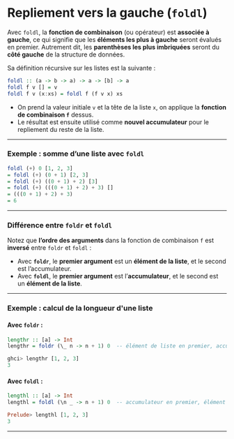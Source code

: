 # **Repliement vers la gauche (`foldl`)**

Avec `foldl`, la **fonction de combinaison** (ou opérateur) est **associée à gauche**, ce qui signifie que les **éléments les plus à gauche** seront évalués en premier. Autrement dit, les **parenthèses les plus imbriquées** seront du **côté gauche** de la structure de données.

Sa définition récursive sur les listes est la suivante :

```haskell
foldl :: (a -> b -> a) -> a -> [b] -> a
foldl f v [] = v
foldl f v (x:xs) = foldl f (f v x) xs
```

* On prend la valeur initiale `v` et la tête de la liste `x`, on applique la **fonction de combinaison `f`** dessus.
* Le résultat est ensuite utilisé comme **nouvel accumulateur** pour le repliement du reste de la liste.

---

### **Exemple : somme d’une liste avec `foldl`**

```haskell
foldl (+) 0 [1, 2, 3]
= foldl (+) (0 + 1) [2, 3]
= foldl (+) ((0 + 1) + 2) [3]
= foldl (+) (((0 + 1) + 2) + 3) []
= (((0 + 1) + 2) + 3)
= 6
```

---

### **Différence entre `foldr` et `foldl`**

Notez que **l’ordre des arguments** dans la fonction de combinaison `f` est **inversé** entre `foldr` et `foldl` :

* Avec **`foldr`**, le **premier argument** est un **élément de la liste**, et le second est l’accumulateur.
* Avec **`foldl`**, le **premier argument** est l’**accumulateur**, et le second est un **élément de la liste**.

---

### **Exemple : calcul de la longueur d'une liste**

#### Avec `foldr` :

```haskell
lengthr :: [a] -> Int
lengthr = foldr (\_ n -> n + 1) 0  -- élément de liste en premier, accumulateur en second
```

```haskell
ghci> lengthr [1, 2, 3]
3
```

#### Avec `foldl` :

```haskell
lengthl :: [a] -> Int
lengthl = foldl (\n _ -> n + 1) 0  -- accumulateur en premier, élément de liste en second
```

```haskell
Prelude> lengthl [1, 2, 3]
3
```

---
